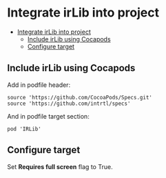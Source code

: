 # Integrate irLib into project

- [Integrate irLib into project](#integrate-irlib-into-project)
  - [Include irLib using Cocapods](#include-irlib-using-cocapods)
  - [Configure target](#configure-target)

## Include irLib using Cocapods

Add in podfile header:

```
source 'https://github.com/CocoaPods/Specs.git'
source 'https://github.com/intrtl/specs'
```

And in podfile target section:
```
pod 'IRLib'
```

## Configure target

Set **Requires full screen** flag to True.


